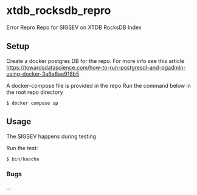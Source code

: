 # xtdb_rocksdb_repro

Error Repro Repo for SIGSEV on XTDB RocksDB Index


## Setup

Create a docker postgres DB for the repo. For more info see this article https://towardsdatascience.com/how-to-run-postgresql-and-pgadmin-using-docker-3a6a8ae918b5

A docker-compose file is provided in the repo
Run the command below in the root repo directory

    $ docker compose up

## Usage

The SIGSEV happens during testing

Run the test:

    $ bin/kaocha


### Bugs

...




